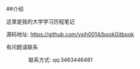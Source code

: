 ##介绍

这里是我的大学学习历程笔记
           

源码地址: https://github.com/ysjh0014/bookGitbook
          

有问题请联系
           

               联系方式: qq:3463446481
